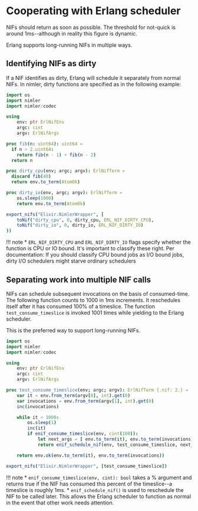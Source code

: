 
# Cooperating with Erlang scheduler

NIFs should return as soon as possible. The threshold for not-quick is around 1ms--although in reality this figure is dynamic.

Erlang supports long-running NIFs in multiple ways.

## Identifying NIFs as dirty

If a NIF identifies as dirty, Erlang will schedule it separately from normal NIFs. In nimler, dirty functions are specified as in the following example:

```nim
import os
import nimler
import nimler/codec

using
	env: ptr ErlNifEnv
	argc: cint
	argv: ErlNifArgs

proc fib(n: uint64): uint64 =
  if n > 2.uint64:
    return fib(n - 1) + fib(n - 2)
  return n

proc dirty_cpu(env; argc; argv): ErlNifTerm =
  discard fib(40)
  return env.to_term(AtomOk)

proc dirty_io(env, argc; argv): ErlNifTerm =
	os.sleep(1000)
	return env.to_term(AtomOk)

export_nifs("Elixir.NimlerWrapper", [
	toNif("dirty_cpu", 0, dirty_cpu, ERL_NIF_DIRTY_CPU),
	toNif("dirty_io", 0, dirty_io, ERL_NIF_DIRTY_IO)
))
```

!!! note
    * `ERL_NIF_DIRTY_CPU` and `ERL_NIF_DIRTY_IO` flags specify whether the function is CPU or IO bound. It's important to classify these right. Per documentation: If you should classify CPU bound jobs as I/O bound jobs, dirty I/O schedulers might starve ordinary schedulers

## Separating work into multiple NIF calls

NIFs can schedule subsequent invocations on the basis of consumed-time. The following function counts to 1000 in 1ms increments. It reschedules itself after it has consumed 100% of a timeslice. The function `test_consume_timeslice` is invoked 1001 times while yielding to the Erlang scheduler.

This is the preferred way to support long-running NIFs.

```nim
import os
import nimler
import nimler/codec

using
	env: ptr ErlNifEnv
	argc: cint
	argv: ErlNifArgs

proc test_consume_timeslice(env; argc; argv): ErlNifTerm {.nif: 2.} =
	var it = env.from_term(argv[0], int).get(0)
	var invocations = env.from_term(argv[1], int).get(0)
	inc(invocations)

	while it < 1000:
		os.sleep(1)
		inc(it)
		if enif_consume_timeslice(env, cint(100)):
			let next_args = [ env.to_term(it), env.to_term(invocations) ]
			return enif_schedule_nif(env, test_consume_timeslice, next_args)

	return env.ok(env.to_term(it), env.to_term(invocations))

export_nifs("Elixir.NimlerWrapper", [test_consume_timeslice])
```

!!! note
    * `enif_consume_timeslice(env, cint): bool` takes a % argument and returns true if the NIF has consumed this percent of the timeslice--a timeslice is roughly 1ms.
    * `enif_schedule_nif()` is used to reschedule the NIF to be called later. This allows the Erlang scheduler to function as normal in the event that other work needs attention.


